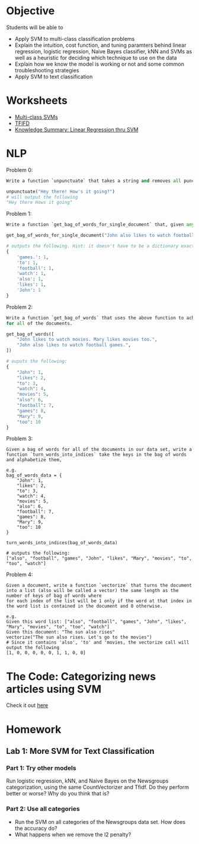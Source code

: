 # Objective
Students will be able to
- Apply SVM to multi-class classification problems
- Explain the intuition, cost function, and tuning paramters behind linear regression, logistic regression, Naive Bayes classifier, kNN and SVMs as well as a heuristic for deciding which technique to use on the data
- Explain how we know the model is working or not and some common troubleshooting strategies
- Apply SVM to text classification

# Worksheets
- [Multi-class SVMs](https://s3-us-west-2.amazonaws.com/ga-dat-2015-suneel/worksheets/SVMs+Continued/SVMs_continued_worksheet_1.pdf)
- [TFIFD](https://s3-us-west-2.amazonaws.com/ga-dat-2015-suneel/worksheets/SVMs+Continued/NLP_Worksheet_1.pdf)
- [Knowledge Summary: Linear Regression thru SVM](https://s3-us-west-2.amazonaws.com/ga-dat-2015-suneel/worksheets/SVMs+Continued/knowledge_summary_worksheet.pdf)

# NLP
Problem 0:
```python
Write a function `unpunctuate` that takes a string and removes all punctuation, e.g.

unpunctuate("Hey there! How's it going?")
# will output the following
"Hey there Hows it going"
```

Problem 1:
```python
Write a function `get_bag_of_words_for_single_document` that, given any strings (also called documents), e.g. "John also likes to watch football games.", returns its bag of words:

get_bag_of_words_for_single_document("John also likes to watch football games.")

# outputs the following. Hint: it doesn't have to be a dictionary exactly but could be an object that acts like a dictionary.
{
    'games.': 1,
    'to': 1,
    'football': 1,
    'watch': 1,
    'also': 1,
    'likes': 1,
    'John': 1
}
```

Problem 2:
```python
Write a function `get_bag_of_words` that uses the above function to achieve the following: given a list of strings, it returns the total bag of words
for all of the documents.

get_bag_of_words([
    "John likes to watch movies. Mary likes movies too.",
    "John also likes to watch football games.",
])

# ouputs the following:
{
    "John": 1,
    "likes": 2,
    "to": 3,
    "watch": 4,
    "movies": 5,
    "also": 6,
    "football": 7,
    "games": 8,
    "Mary": 9,
    "too": 10
}
```

Problem 3:
```
Given a bag of words for all of the documents in our data set, write a function `turn_words_into_indices` take the keys in the bag of words and alphabetize them,

e.g.
bag_of_words_data = {
    "John": 1,
    "likes": 2,
    "to": 3,
    "watch": 4,
    "movies": 5,
    "also": 6,
    "football": 7,
    "games": 8,
    "Mary": 9,
    "too": 10
}

turn_words_into_indices(bag_of_words_data)

# outputs the following:
["also", "football", "games", "John", "likes", "Mary", "movies", "to", "too", "watch"]
```

Problem 4:
```
Given a document, write a function `vectorize` that turns the document into a list (also will be called a vector) the same length as the number of keys of bag of words where
for each index of the list will be 1 only if the word at that index in the word list is contained in the document and 0 otherwise.

e.g.
Given this word list: ["also", "football", "games", "John", "likes", "Mary", "movies", "to", "too", "watch"]
Given this document: "The sun also rises"
vectorize("The sun also rises. Let's go to the movies")
# Since it contains 'also', 'to' and 'movies, the vectorize call will output the following
[1, 0, 0, 0, 0, 0, 1, 1, 0, 0]
```

# The Code: Categorizing news articles using SVM
Check it out [here](http://nbviewer.ipython.org/gist/suneel0101/bd6f79328ab62b04e27c)

# Homework
## Lab 1: More SVM for Text Classification
### Part 1: Try other models
Run logistic regression, kNN, and Naive Bayes on the Newsgroups categorization, using the same CountVectorizer and Tfidf.  Do they perform better or worse? Why do you think that is?
### Part 2: Use all categories
- Run the SVM on all categories of the Newsgroups data set. How does the accuracy do?
- What happens when we remove the l2 penalty?
